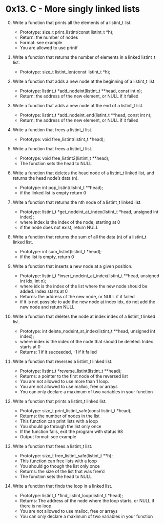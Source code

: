 # 0x13. C - More singly linked lists

0. Write a function that prints all the elements of a listint_t list.
	- Prototype: size_t print_listint(const listint_t *h);
	- Return: the number of nodes
	- Format: see example
	- You are allowed to use printf

1. Write a function that returns the number of elements in a linked listint_t list.
	- Prototype: size_t listint_len(const listint_t *h);

2. Write a function that adds a new node at the beginning of a listint_t list.
	- Prototype: listint_t *add_nodeint(listint_t **head, const int n);
	- Return: the address of the new element, or NULL if it failed

3. Write a function that adds a new node at the end of a listint_t list.
	- Prototype: listint_t *add_nodeint_end(listint_t **head, const int n);
	- Return: the address of the new element, or NULL if it failed

4. Write a function that frees a listint_t list.
	- Prototype: void free_listint(listint_t *head);

5. Write a function that frees a listint_t list.
	- Prototype: void free_listint2(listint_t **head);
	- The function sets the head to NULL

6. Write a function that deletes the head node of a listint_t linked list, and returns the head node’s data (n).
	- Prototype: int pop_listint(listint_t **head);
	- if the linked list is empty return 0

7. Write a function that returns the nth node of a listint_t linked list.
	- Prototype: listint_t *get_nodeint_at_index(listint_t *head, unsigned int index);
	- where index is the index of the node, starting at 0
	- if the node does not exist, return NULL

8. Write a function that returns the sum of all the data (n) of a listint_t linked list.
	- Prototype: int sum_listint(listint_t *head);
	- if the list is empty, return 0

9. Write a function that inserts a new node at a given position.
	- Prototype: listint_t *insert_nodeint_at_index(listint_t **head, unsigned int idx, int n);
	- where idx is the index of the list where the new node should be added. Index starts at 0
	- Returns: the address of the new node, or NULL if it failed
	- if it is not possible to add the new node at index idx, do not add the new node and return NULL

10. Write a function that deletes the node at index index of a listint_t linked list.
	- Prototype: int delete_nodeint_at_index(listint_t **head, unsigned int index);
	- where index is the index of the node that should be deleted. Index starts at 0
	- Returns: 1 if it succeeded, -1 if it failed

11. Write a function that reverses a listint_t linked list.
	- Prototype: listint_t *reverse_listint(listint_t **head);
	- Returns: a pointer to the first node of the reversed list
	- You are not allowed to use more than 1 loop.
	- You are not allowed to use malloc, free or arrays
	- You can only declare a maximum of two variables in your function

12. Write a function that prints a listint_t linked list.

	- Prototype: size_t print_listint_safe(const listint_t *head);
	- Returns: the number of nodes in the list
	- This function can print lists with a loop
	- You should go through the list only once
	- If the function fails, exit the program with status 98
	- Output format: see example

13. Write a function that frees a listint_t list.
	- Prototype: size_t free_listint_safe(listint_t **h);
	- This function can free lists with a loop
	- You should go though the list only once
	- Returns: the size of the list that was free’d
	- The function sets the head to NULL

14. Write a function that finds the loop in a linked list.
	- Prototype: listint_t *find_listint_loop(listint_t *head);
	- Returns: The address of the node where the loop starts, or NULL if there is no loop
	- You are not allowed to use malloc, free or arrays
	- You can only declare a maximum of two variables in your function

